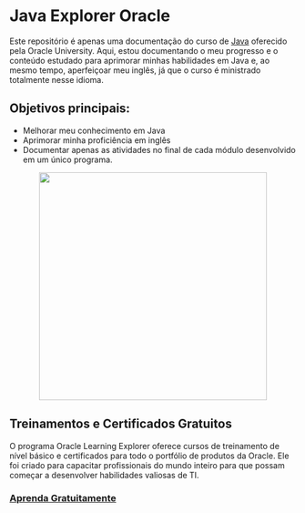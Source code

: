 # Java Explorer Oracle

Este repositório é apenas uma documentação do curso de [Java](https://mylearn.oracle.com/ou/learning-path/java-explorer/79726) oferecido pela Oracle University. Aqui, estou documentando o meu progresso e o conteúdo estudado para aprimorar minhas habilidades em Java e, ao mesmo tempo, aperfeiçoar meu inglês, já que o curso é ministrado totalmente nesse idioma.

## Objetivos principais:
- Melhorar meu conhecimento em Java
- Aprimorar minha proficiência em inglês
- Documentar apenas as atividades no final de cada módulo desenvolvido em um único programa.

<div align="center" ><img src="https://github.com/emanoelcampos/java-explorer-oracle/assets/68448029/a22b1be7-e81f-4eaa-a17f-f50fea72bad5" width="400"></div>

## Treinamentos e Certificados Gratuitos
O programa Oracle Learning Explorer oferece cursos de treinamento de nível básico e certificados para todo o portfólio de produtos da Oracle. Ele foi criado para capacitar profissionais do mundo inteiro para que possam começar a desenvolver habilidades valiosas de TI.

### [Aprenda Gratuitamente](https://education.oracle.com/pt_BR/learning-explorer#startLearning)
